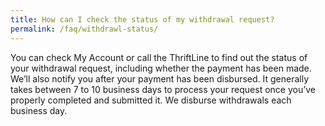 ```yaml
---
title: How can I check the status of my withdrawal request?
permalink: /faq/withdrawl-status/
---
```


You can check My Account or call the ThriftLine to find out the status of your withdrawal request, including whether the payment has been made. We’ll also notify you after your payment has been disbursed.  It generally takes between 7 to 10 business days to process your request once you’ve properly completed and submitted it. We disburse withdrawals each business day.

